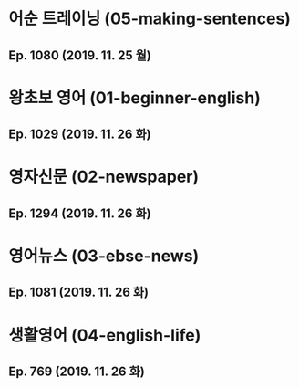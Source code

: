 # 어순 트레이닝 (05-making-sentences)
## Ep. 1080 (2019. 11. 25 월)

# 왕초보 영어 (01-beginner-english)
## Ep. 1029 (2019. 11. 26 화)

# 영자신문 (02-newspaper)
## Ep. 1294 (2019. 11. 26 화)

# 영어뉴스 (03-ebse-news)
## Ep. 1081 (2019. 11. 26 화)

# 생활영어 (04-english-life)
## Ep. 769 (2019. 11. 26 화)
